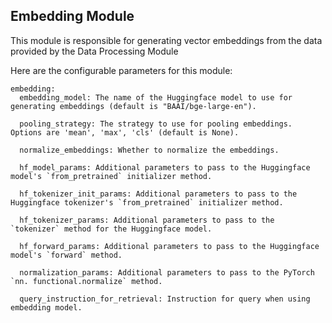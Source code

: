 ## Embedding Module

This module is responsible for generating vector embeddings from the data provided by the Data Processing Module

Here are the configurable parameters for this module:

```
embedding:
  embedding_model: The name of the Huggingface model to use for generating embeddings (default is "BAAI/bge-large-en").
  
  pooling_strategy: The strategy to use for pooling embeddings. Options are 'mean', 'max', 'cls' (default is None).
  
  normalize_embeddings: Whether to normalize the embeddings.
  
  hf_model_params: Additional parameters to pass to the Huggingface model's `from_pretrained` initializer method.
  
  hf_tokenizer_init_params: Additional parameters to pass to the Huggingface tokenizer's `from_pretrained` initializer method.
  
  hf_tokenizer_params: Additional parameters to pass to the `tokenizer` method for the Huggingface model.
  
  hf_forward_params: Additional parameters to pass to the Huggingface model's `forward` method.
  
  normalization_params: Additional parameters to pass to the PyTorch `nn. functional.normalize` method.

  query_instruction_for_retrieval: Instruction for query when using embedding model. 
```